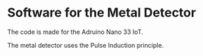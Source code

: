 # Software for the Metal Detector

The code is made for the Adruino Nano 33 IoT.

The metal detector uses the Pulse Induction principle.